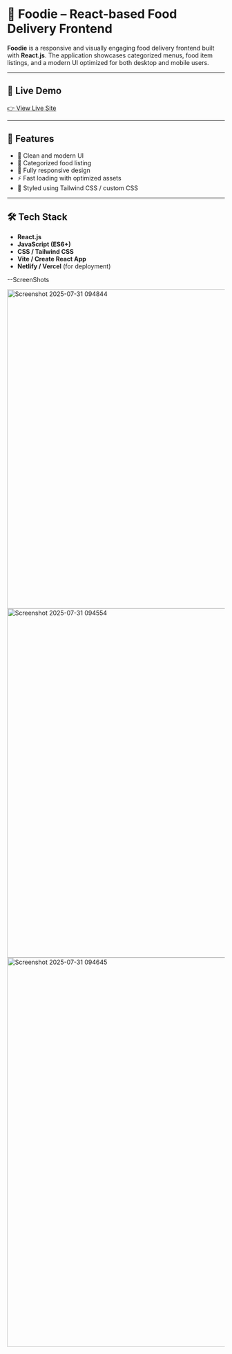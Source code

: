 # 🍴 Foodie – React-based Food Delivery Frontend

**Foodie** is a responsive and visually engaging food delivery frontend built with **React.js**. The application showcases categorized menus, food item listings, and a modern UI optimized for both desktop and mobile users.

---

## 🔗 Live Demo

[👉 View Live Site](https://food-delivery-app-three-sigma.vercel.app/)

---

## 🚀 Features

- 🍕 Clean and modern UI
- 🍱 Categorized food listing
- 📱 Fully responsive design
- ⚡ Fast loading with optimized assets
- 🎨 Styled using Tailwind CSS / custom CSS

---

## 🛠️ Tech Stack

- **React.js**
- **JavaScript (ES6+)**
- **CSS / Tailwind CSS**
- **Vite / Create React App**
- **Netlify / Vercel** (for deployment)


--ScreenShots

<img width="1580" height="738" alt="Screenshot 2025-07-31 094844" src="https://github.com/user-attachments/assets/bda1d2e8-fc0e-458f-ac75-60591857a672" />

<img width="1511" height="808" alt="Screenshot 2025-07-31 094554" src="https://github.com/user-attachments/assets/0ade441c-a64f-4285-b040-a794c1f7dee0" />

<img width="1519" height="901" alt="Screenshot 2025-07-31 094645" src="https://github.com/user-attachments/assets/f47791d3-d823-44d3-b006-ede01e32650b" />





